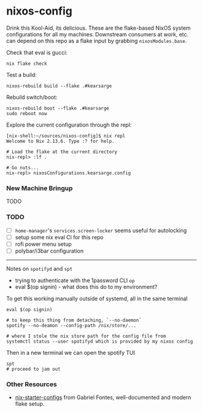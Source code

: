 # nixos-config

Drink this Kool-Aid, its delicious. These are the flake-based NixOS system configurations for all my machines. Downstream consumers at work, etc. can depend on this repo as a flake input by grabbing `nixosModules.base`.

Check that eval is gucci:

```
nix flake check
```

Test a build:

```
nixos-rebuild build --flake .#kearsarge
```

Rebuild switch/boot:

```
nixos-rebuild boot --flake .#kearsarge
sudo reboot now
```

Explore the current configuration through the repl:

```
[nix-shell:~/sources/nixos-config]$ nix repl
Welcome to Nix 2.13.6. Type :? for help.

# Load the flake at the current directory
nix-repl> :lf .

# Go nuts...
nix-repl> nixosConfigurations.kearsarge.config
```

### New Machine Bringup

TODO

### TODO

- [ ] `home-manager`'s `services.screen-locker` seems useful for autolocking
- [ ] setup some nix eval CI for this repo
- [ ] rofi power menu setup
- [ ] polybar/i3bar configuration

---

Notes on `spotifyd` and `spt`

- trying to authenticate with the 1password CLI `op`
- eval $(op signin) - what does this do to my environment?

To get this working manually outside of systemd, all in the same terminal

```
eval $(op signin)

# to keep this thing from detaching, `--no-daemon`
spotify --no-deamon --config-path /nix/store/...

# where I stole the nix store path for the config file from
systemctl status --user spotifyd which is provided by my nixos config
```

Then in a new terminal we can open the spotify TUI

```
spt
# proceed to jam out
```

### Other Resources

* [nix-starter-configs](https://github.com/Misterio77/nix-starter-configs/tree/main) from Gabriel Fontes, well-documented and modern flake setup.
